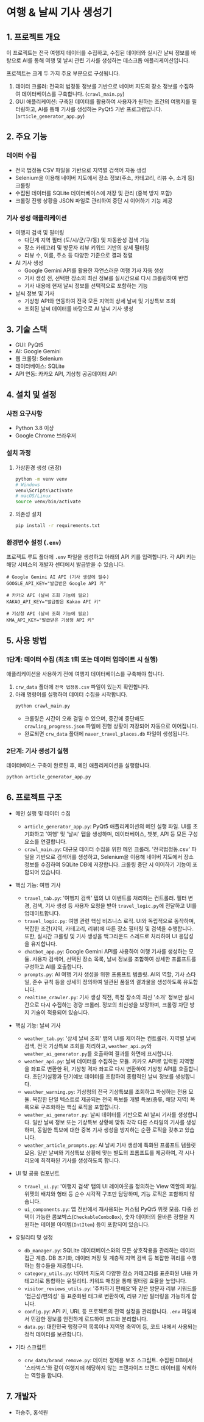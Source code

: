 # 여행 & 날씨 기사 생성기

## 1. 프로젝트 개요

이 프로젝트는 전국 여행지 데이터를 수집하고, 수집된 데이터와 실시간 날씨 정보를 바탕으로 AI를 통해 여행 및 날씨 관련 기사를 생성하는 데스크톱 애플리케이션입니다.

프로젝트는 크게 두 가지 주요 부분으로 구성됩니다.
1.  데이터 크롤러: 전국의 법정동 정보를 기반으로 네이버 지도의 장소 정보를 수집하여 데이터베이스를 구축합니다. (`crawl_main.py`)
2.  GUI 애플리케이션: 구축된 데이터를 활용하여 사용자가 원하는 조건의 여행지를 필터링하고, AI를 통해 기사를 생성하는 PyQt5 기반 프로그램입니다. (`article_generator_app.py`)

## 2. 주요 기능

### 데이터 수집
- 전국 법정동 CSV 파일을 기반으로 지역별 검색어 자동 생성
- Selenium을 이용해 네이버 지도에서 장소 정보(주소, 카테고리, 리뷰 수, 소개 등) 크롤링
- 수집된 데이터를 SQLite 데이터베이스에 저장 및 관리 (중복 방지 포함)
- 크롤링 진행 상황을 JSON 파일로 관리하여 중단 시 이어하기 기능 제공

### 기사 생성 애플리케이션
- 여행지 검색 및 필터링
  - 다단계 지역 필터 (도/시/군/구/동) 및 자동완성 검색 기능
  - 장소 카테고리 및 방문자 리뷰 키워드 기반의 상세 필터링
  - 리뷰 수, 이름, 주소 등 다양한 기준으로 결과 정렬
- AI 기사 생성
  - Google Gemini API를 활용한 자연스러운 여행 기사 자동 생성
  - 기사 생성 전, 선택한 장소의 최신 정보를 실시간으로 다시 크롤링하여 반영
  - 기사 내용에 현재 날씨 정보를 선택적으로 포함하는 기능
- 날씨 정보 및 기사
  - 기상청 API와 연동하여 전국 모든 지역의 상세 날씨 및 기상특보 조회
  - 조회된 날씨 데이터를 바탕으로 AI 날씨 기사 생성

## 3. 기술 스택

- GUI: PyQt5
- AI: Google Gemini
- 웹 크롤링: Selenium
- 데이터베이스: SQLite
- API 연동: 카카오 API, 기상청 공공데이터 API

## 4. 설치 및 설정

### 사전 요구사항
- Python 3.8 이상
- Google Chrome 브라우저

### 설치 과정
1.  가상환경 생성 (권장)
    ```bash
    python -m venv venv
    # Windows
    venv\Scripts\activate
    # macOS/Linux
    source venv/bin/activate
    ```

2.  의존성 설치
    ```bash
    pip install -r requirements.txt
    ```

### 환경변수 설정 (`.env`)
프로젝트 루트 폴더에 `.env` 파일을 생성하고 아래의 API 키를 입력합니다. 각 API 키는 해당 서비스의 개발자 센터에서 발급받을 수 있습니다.

```env
# Google Gemini AI API (기사 생성에 필수)
GOOGLE_API_KEY="발급받은 Google API 키"

# 카카오 API (날씨 조회 기능에 필요)
KAKAO_API_KEY="발급받은 Kakao API 키"

# 기상청 API (날씨 조회 기능에 필요)
KMA_API_KEY="발급받은 기상청 API 키"
```

## 5. 사용 방법

### 1단계: 데이터 수집 (최초 1회 또는 데이터 업데이트 시 실행)
애플리케이션을 사용하기 전에 여행지 데이터베이스를 구축해야 합니다.

1.  `crw_data` 폴더에 `전국 법정동.csv` 파일이 있는지 확인합니다.
2.  아래 명령어를 실행하여 데이터 수집을 시작합니다.
    ```bash
    python crawl_main.py
    ```
    - 크롤링은 시간이 오래 걸릴 수 있으며, 중간에 중단해도 `crawling_progress.json` 파일에 진행 상황이 저장되어 자동으로 이어집니다.
    - 완료되면 `crw_data` 폴더에 `naver_travel_places.db` 파일이 생성됩니다.

### 2단계: 기사 생성기 실행
데이터베이스 구축이 완료된 후, 메인 애플리케이션을 실행합니다.

```bash
python article_generator_app.py
```

## 6. 프로젝트 구조

- 메인 실행 및 데이터 수집
  - `article_generator_app.py`: PyQt5 애플리케이션의 메인 실행 파일. UI를 초기화하고 '여행' 및 '날씨' 탭을 생성하며, 데이터베이스, 챗봇, API 등 모든 구성 요소를 연결합니다.
  - `crawl_main.py`: 대규모 데이터 수집을 위한 메인 크롤러. '전국법정동.csv' 파일을 기반으로 검색어를 생성하고, Selenium을 이용해 네이버 지도에서 장소 정보를 수집하여 SQLite DB에 저장합니다. 크롤링 중단 시 이어하기 기능이 포함되어 있습니다.

- 핵심 기능: 여행 기사
  - `travel_tab.py`: '여행지 검색' 탭의 UI 이벤트를 처리하는 컨트롤러. 필터 변경, 검색, 기사 생성 등 사용자 요청을 받아 `travel_logic.py`에 전달하고 UI를 업데이트합니다.
  - `travel_logic.py`: 여행 관련 핵심 비즈니스 로직. UI와 독립적으로 동작하며, 복잡한 조건(지역, 카테고리, 리뷰)에 따른 장소 필터링 및 검색을 수행합니다. 또한, 실시간 크롤링 및 기사 생성을 백그라운드 스레드로 처리하여 UI 응답성을 유지합니다.
  - `chatbot_app.py`: Google Gemini API를 사용하여 여행 기사를 생성하는 모듈. 사용자 검색어, 선택된 장소 목록, 날씨 정보를 조합하여 상세한 프롬프트를 구성하고 AI를 호출합니다.
  - `prompts.py`: AI 여행 기사 생성을 위한 프롬프트 템플릿. AI의 역할, 기사 스타일, 준수 규칙 등을 상세히 정의하여 일관된 품질의 결과물을 생성하도록 유도합니다.
  - `realtime_crawler.py`: 기사 생성 직전, 특정 장소의 최신 '소개' 정보만 실시간으로 다시 수집하는 경량 크롤러. 정보의 최신성을 보장하며, 크롤링 차단 방지 기술이 적용되어 있습니다.

- 핵심 기능: 날씨 기사
  - `weather_tab.py`: '상세 날씨 조회' 탭의 UI를 제어하는 컨트롤러. 지역별 날씨 검색, 전국 기상특보 조회를 처리하고, `weather_api.py`와 `weather_ai_generator.py`를 호출하여 결과를 화면에 표시합니다.
  - `weather_api.py`: 날씨 데이터를 수집하는 모듈. 카카오 API로 입력된 지역명을 좌표로 변환한 뒤, 기상청 격자 좌표로 다시 변환하여 기상청 API를 호출합니다. 초단기실황과 단기예보 데이터를 조합하여 종합적인 날씨 정보를 생성합니다.
  - `weather_warning.py`: 기상청의 전국 기상특보를 조회하고 파싱하는 전용 모듈. 복잡한 단일 텍스트로 제공되는 전국 특보를 개별 특보(종류, 해당 지역) 목록으로 구조화하는 핵심 로직을 포함합니다.
  - `weather_ai_generator.py`: 날씨 데이터를 기반으로 AI 날씨 기사를 생성합니다. 일반 날씨 정보 또는 기상특보 상황에 맞춰 각각 다른 스타일의 기사를 생성하며, 동일한 특보에 대한 중복 기사 생성을 방지하는 순환 로직을 갖추고 있습니다.
  - `weather_article_prompts.py`: AI 날씨 기사 생성에 특화된 프롬프트 템플릿 모음. 일반 날씨와 기상특보 상황에 맞는 별도의 프롬프트를 제공하여, 각 시나리오에 최적화된 기사를 생성하도록 합니다.

- UI 및 공용 컴포넌트
  - `travel_ui.py`: '여행지 검색' 탭의 UI 레이아웃을 정의하는 View 역할의 파일. 위젯의 배치와 형태 등 순수 시각적 구조만 담당하며, 기능 로직은 포함하지 않습니다.
  - `ui_components.py`: 앱 전반에서 재사용되는 커스텀 PyQt5 위젯 모음. 다중 선택이 가능한 콤보박스(`CheckableComboBox`), 숫자 데이터의 올바른 정렬을 지원하는 테이블 아이템(`IntItem`) 등이 포함되어 있습니다.

- 유틸리티 및 설정
  - `db_manager.py`: SQLite 데이터베이스와의 모든 상호작용을 관리하는 데이터 접근 계층. DB 초기화, 데이터 저장 및 계층적 지역 검색 등 복잡한 쿼리를 수행하는 함수들을 제공합니다.
  - `category_utils.py`: 네이버 지도의 다양한 장소 카테고리를 표준화된 UI용 카테고리로 통합하는 유틸리티. 키워드 매칭을 통해 필터링 효율을 높입니다.
  - `visitor_reviews_utils.py`: '주차하기 편해요'와 같은 방문자 리뷰 키워드를 '접근성/편의성' 등 표준화된 태그로 변환하여, 리뷰 기반 필터링을 가능하게 합니다.
  - `config.py`: API 키, URL 등 프로젝트의 전역 설정을 관리합니다. `.env` 파일에서 민감한 정보를 안전하게 로드하여 코드와 분리합니다.
  - `data.py`: 대한민국 행정구역 목록이나 지역명 축약어 등, 코드 내에서 사용되는 정적 데이터를 보관합니다.

- 기타 스크립트
  - `crw_data/brand_remove.py`: 데이터 정제용 보조 스크립트. 수집된 DB에서 '스타벅스'와 같이 여행지에 해당하지 않는 프랜차이즈 브랜드 데이터를 삭제하는 역할을 합니다.

## 7. 개발자

- 하승주, 홍석원
